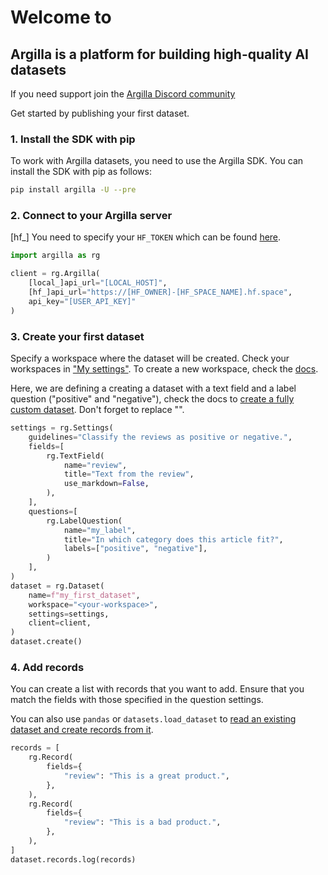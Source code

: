 <div class="start-page__intro" markdown="1">

# Welcome to

## Argilla is a platform for building high-quality AI datasets

If you need support join the [Argilla Discord community](http://hf.co/join/discord)

</div>

<div class="start-page__content" markdown="1">

Get started by publishing your first dataset.

### 1. Install the SDK with pip

To work with Argilla datasets, you need to use the Argilla SDK. You can install the SDK with pip as follows:

```sh
pip install argilla -U --pre
```

### 2. Connect to your Argilla server

[hf_] You need to specify your `HF_TOKEN` which can be found [here](https://huggingface.co/settings/tokens).

```python
import argilla as rg

client = rg.Argilla(
    [local_]api_url="[LOCAL_HOST]",
    [hf_]api_url="https://[HF_OWNER]-[HF_SPACE_NAME].hf.space",
    api_key="[USER_API_KEY]"
)
```

### 3. Create your first dataset

Specify a workspace where the dataset will be created. Check your workspaces in ["My settings"](/user-settings). To create a new workspace, check the [docs](https://argilla-io.github.io/argilla/latest/how_to_guides/workspace/).

Here, we are defining a creating a dataset with a text field and a label question ("positive" and "negative"), check the docs to [create a fully custom dataset](https://argilla-io.github.io/argilla/latest/how_to_guides/dataset/). Don't forget to replace "<your-workspace>".

```python
settings = rg.Settings(
    guidelines="Classify the reviews as positive or negative.",
    fields=[
        rg.TextField(
            name="review",
            title="Text from the review",
            use_markdown=False,
        ),
    ],
    questions=[
        rg.LabelQuestion(
            name="my_label",
            title="In which category does this article fit?",
            labels=["positive", "negative"],
        )
    ],
)
dataset = rg.Dataset(
    name=f"my_first_dataset",
    workspace="<your-workspace>",
    settings=settings,
    client=client,
)
dataset.create()
```

### 4. Add records

You can create a list with records that you want to add. Ensure that you match the fields with those specified in the question settings.

You can also use `pandas` or `datasets.load_dataset` to [read an existing dataset and create records from it](https://argilla-io.github.io/argilla/latest/how_to_guides/record/).

```python
records = [
    rg.Record(
        fields={
            "review": "This is a great product.",
        },
    ),
    rg.Record(
        fields={
            "review": "This is a bad product.",
        },
    ),
]
dataset.records.log(records)
```

</div>
